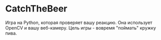 # CatchTheBeer
Игра на Python, которая проверяет вашу реакцию. Она использует OpenCV и вашу веб-камеру. Цель игры - вовремя "поймать" кружку пива.
